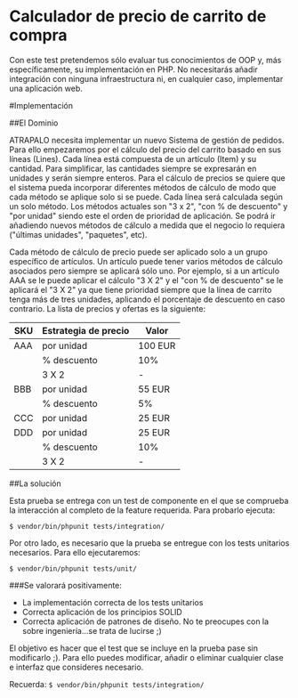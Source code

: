 Calculador de precio de carrito de compra
=========================================

Con este test pretendemos sólo evaluar tus conocimientos de OOP y, más específicamente, su implementación en PHP. No necesitarás añadir integración con ninguna infraestructura ni, en cualquier caso, implementar una aplicación web.

#Implementación

##El Dominio

ATRAPALO necesita implementar un nuevo Sistema de gestión de pedidos. Para ello empezaremos por el cálculo del precio del carrito basado en sus líneas (Lines).
Cada línea está compuesta de un artículo (Item) y su cantidad. Para simplificar, las cantidades siempre se expresarán en unidades y serán siempre enteros.
Para el cálculo de precios se quiere que el sistema pueda incorporar diferentes métodos de cálculo de modo que cada método se aplique solo si se puede.
Cada línea será calculada según un solo método. Los métodos actuales son "3 x 2", "con % de descuento" y "por unidad" siendo este el orden de prioridad de aplicación. Se podrá ir añadiendo nuevos métodos de cálculo
a medida que el negocio lo requiera ("últimas unidades", "paquetes", etc).

Cada método de cálculo de precio puede ser aplicado solo a un grupo específico de artículos. Un artículo puede tener varios métodos de cálculo asociados pero siempre se aplicará sólo uno.
Por ejemplo, si a un artículo AAA se le puede aplicar el cálculo "3 X 2" y el "con % de descuento" se le aplicará el "3 X 2" ya que tiene prioridad siempre que la línea de carrito tenga más de tres unidades, aplicando el porcentaje de descuento en caso contrario.
La lista de precios y ofertas es la siguiente:


|SKU|Estrategia de precio|Valor|
|---|---|---|
|AAA|por unidad|100 EUR|
||% descuento|10%|
||3 X 2| - |
|BBB|por unidad|55 EUR|
||% descuento|5%|
|CCC|por unidad|25 EUR|
|DDD|por unidad|25 EUR|
||% descuento|10%|
||3 X 2| - |


##La solución

Esta prueba se entrega con un test de componente en el que se comprueba la interacción al completo de la feature requerida. Para probarlo ejecuta:

```$ vendor/bin/phpunit tests/integration/ ```

Por otro lado, es necesario que la prueba se entregue con los tests unitarios necesarios. Para ello ejecutaremos:

```$ vendor/bin/phpunit tests/unit/ ```

###Se valorará positivamente:

* La implementación correcta de los tests unitarios
* Correcta aplicación de los principios SOLID
* Correcta aplicación de patrones de diseño. No te preocupes con la sobre ingeniería...se trata de lucirse ;)

El objetivo es hacer que el test que se incluye en la prueba pase sin modificarlo ;). Para ello puedes modificar, añadir o eliminar cualquier clase e interfaz que consideres necesario.

Recuerda:
```$ vendor/bin/phpunit tests/integration/ ```

